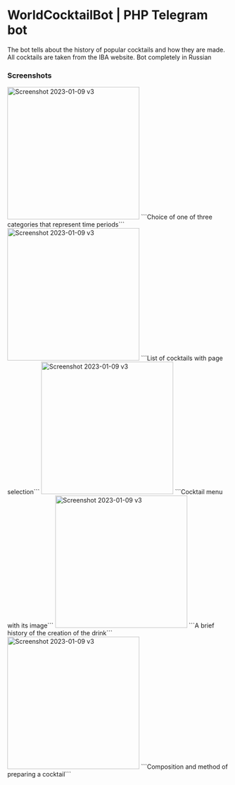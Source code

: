 # WorldCocktailBot | PHP Telegram bot

The bot tells about the history of popular cocktails and how they are made. All cocktails are taken from the IBA website.
Bot completely in Russian

### Screenshots

<img width="300" alt="Screenshot 2023-01-09 v3" src="https://user-images.githubusercontent.com/118223099/231136438-1bd9fdde-2398-4067-b645-35450069af11.PNG">
```Choice of one of three categories that represent time periods```

<img width="300" alt="Screenshot 2023-01-09 v3" src="https://user-images.githubusercontent.com/118223099/231140548-6f6b7a00-85e9-4394-a7c3-f00ad590e5c1.PNG">
```List of cocktails with page selection```

<img width="300" alt="Screenshot 2023-01-09 v3" src="https://user-images.githubusercontent.com/118223099/231140940-d4aecf60-afdc-4e35-9223-6bff5dcc2127.PNG">
```Cocktail menu with its image```

<img width="300" alt="Screenshot 2023-01-09 v3" src="https://user-images.githubusercontent.com/118223099/231141022-6e0a5ddd-80a6-4896-a59c-4c4f0f6967cb.PNG">
```A brief history of the creation of the drink```

<img width="300" alt="Screenshot 2023-01-09 v3" src="https://user-images.githubusercontent.com/118223099/231136647-beda8dff-816b-4d1e-9431-b4a55ed4aaf9.PNG">
```Composition and method of preparing a cocktail```
